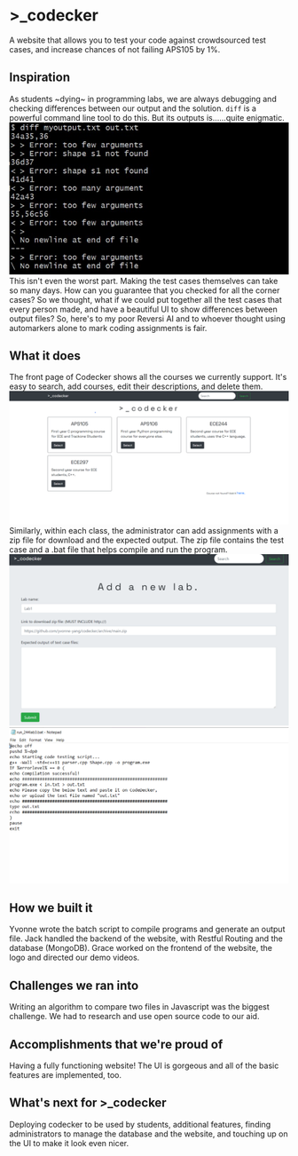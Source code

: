 # >\_codecker

A website that allows you to test your code against crowdsourced test cases, and increase chances of not failing APS105 by 1%.

## Inspiration
As students ~dying~ in programming labs, we are always debugging and checking differences between our output and the solution. `diff` is a powerful command line tool to do this. But its outputs is......quite enigmatic.  
![unreadable_diff](demos/unreadable_diff.jpg)
This isn't even the worst part. Making the test cases themselves can take so many days. How can you guarantee that you checked for all the corner cases? So we thought, what if we could put together all the test cases that every person made, and have a beautiful UI to show differences between output files?
So, here's to my poor Reversi AI and to whoever thought using automarkers alone to mark coding assignments is fair.

## What it does
The front page of Codecker shows all the courses we currently support. It's easy to search, add courses, edit their descriptions, and delete them.
![landing](demos/landing.png)
Similarly, within each class, the administrator can add assignments with a zip file for download and the expected output. The zip file contains the test case and a .bat file that helps compile and run the program.
![addlab](demos/addlab.png)
![batfile](demos/batfile.png)

## How we built it
Yvonne wrote the batch script to compile programs and generate an output file. Jack handled the backend of the website, with Restful Routing and the database (MongoDB). Grace worked on the frontend of the website, the logo and directed our demo videos.

## Challenges we ran into
Writing an algorithm to compare two files in Javascript was the biggest challenge. We had to research and use open source code to our aid.

## Accomplishments that we're proud of
Having a fully functioning website! The UI is gorgeous and all of the basic features are implemented, too. 

## What's next for >\_codecker
Deploying  codecker to be used by students, additional features, finding administrators to manage the database and the website, and touching up on the UI to make it look even nicer.
